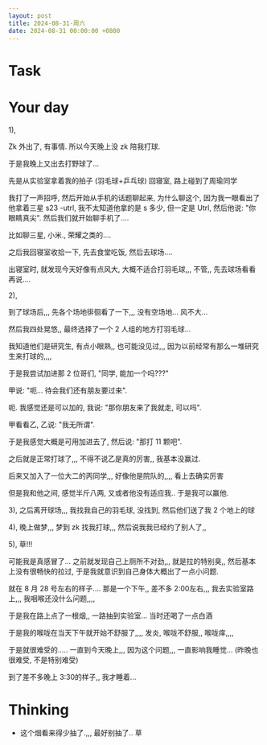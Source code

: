 ```yaml
---
layout: post
title: 2024-08-31-周六
date: 2024-08-31 00:00:00 +0800
---
```





# Task


# Your day

1), 

Zk 外出了, 有事情. 所以今天晚上没 zk 陪我打球.

于是我晚上又出去打野球了...

先是从实验室拿着我的拍子 (羽毛球+乒乓球) 回寝室, 路上碰到了周瑜同学

我打了一声招呼, 然后开始从手机的话题聊起来, 为什么聊这个, 因为我一眼看出了他拿着三星 s23 -utrl, 我不太知道他拿的是 s 多少, 但一定是 Utrl, 然后他说: "你眼睛真尖". 然后我们就开始聊手机了....

比如聊三星, 小米., 荣耀之类的....

之后我回寝室收拾一下, 先去食堂吃饭, 然后去球场....

出寝室时, 就发现今天好像有点风大, 大概不适合打羽毛球,,, 不管,, 先去球场看看再说....

2), 

到了球场后,,, 先各个场地徘徊看了一下,,, 没有空场地... 风不大...

然后我四处晃悠,, 最终选择了一个 2 人组的地方打羽毛球...

我知道他们是研究生, 有点小眼熟,, 也可能没见过,,, 因为以前经常有那么一堆研究生来打球的,,,,

于是我尝试加进那 2 位哥们, "同学, 能加一个吗???"

甲说: "呃... 待会我们还有朋友要过来".

呃. 我感觉还是可以加的, 我说: "那你朋友来了我就走, 可以吗".

甲看看乙, 乙说: "我无所谓". 

于是我感觉大概是可用加进去了, 然后说: "那打 11 颗吧".

之后就是正常打球了,,, 不得不说乙是真的厉害,, 我基本没赢过.

后来又加入了一位大二的丙同学,,, 好像他是院队的,,,, 看上去确实厉害

但是我和他之间, 感觉半斤八两, 又或者他没有适应我.. 于是我可以赢他.

3), 之后离开球场,,, 我找我自己的羽毛球, 没找到, 然后他们送了我 2 个地上的球

4), 晚上做梦,,, 梦到 zk 找我打球,,, 然后说我我已经约了别人了,,

5), 草!!!

可能我是真感冒了... 之前就发现自己上厕所不对劲,,, 就是拉的特别臭,, 然后基本上没有很畅快的拉过, 于是我就意识到自己身体大概出了一点小问题.

就在 8 月 28 号左右的样子.... 那是一个下午,, 差不多 2:00左右,,, 我去实验室路上,,, 我咽喉还没什么问题,,,,

于是我在路上点了一根烟,, 一路抽到实验室... 当时还喝了一点白酒

于是我的喉咙在当天下午就开始不舒服了,,,, 发炎, 喉咙不舒服,, 喉咙痒,,,,

于是就很难受的..... 一直到今天晚上,,, 因为这个问题,,, 一直影响我睡觉... (昨晚也很难受, 不是特别难受)

到了差不多晚上 3:30的样子,, 我才睡着...

# Thinking


- 这个烟看来得少抽了.,,, 最好别抽了.. 草
